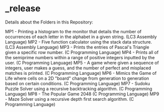# _release

Details about the Folders in this Repository:

MP1 - Printing a histogram to the monitor that details the number of occurrences of each letter in the alphabet in a given string. (LC3 Assembly Language)
MP2 - Five function calculator using the stack data structure. (LC3 Assembly Language)
MP3 - Prints the entries of Pascal's Triangle given a specific row number. (C Programming Language)
MP4 - Prints all of the semiprime numbers within a range of positive integers inputted by the user. (C Programming Language)
MP5 - A game where given a sequence of integers, user makes a guess, and the number of perfect and misplaced matches is printed. (C Programming Language)
MP6 - Mimics the Game of Life where cells on a 2D "board" change from generation to generation based on certain conditions. (C Programming Language)
MP7 - Sudoku Puzzle Solver using a recursive backtracking algorithm. (C Programming Language)
MP8 - The Popular Game 2048 (C Programming Language)
MP9 - Maze Solver using a recursive depth first search algorithm. (C Programming Language)
